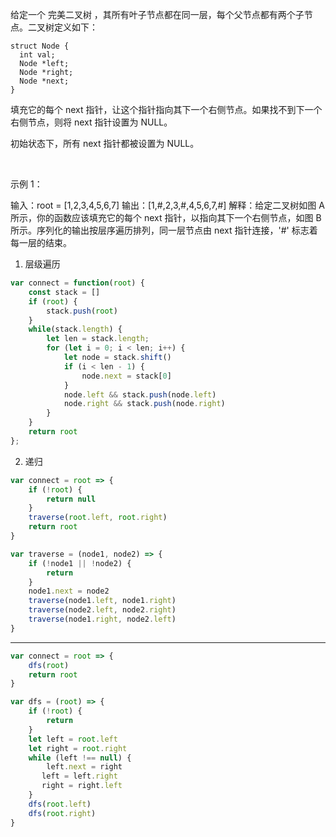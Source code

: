 给定一个 完美二叉树 ，其所有叶子节点都在同一层，每个父节点都有两个子节点。二叉树定义如下：
```
struct Node {
  int val;
  Node *left;
  Node *right;
  Node *next;
}
```

填充它的每个 next 指针，让这个指针指向其下一个右侧节点。如果找不到下一个右侧节点，则将 next 指针设置为 NULL。

初始状态下，所有 next 指针都被设置为 NULL。

 

示例 1：



输入：root = [1,2,3,4,5,6,7]
输出：[1,#,2,3,#,4,5,6,7,#]
解释：给定二叉树如图 A 所示，你的函数应该填充它的每个 next 指针，以指向其下一个右侧节点，如图 B 所示。序列化的输出按层序遍历排列，同一层节点由 next 指针连接，'#' 标志着每一层的结束。


1. 层级遍历
```javascript
var connect = function(root) {
    const stack = []
    if (root) {
        stack.push(root)
    }
    while(stack.length) {
        let len = stack.length;
        for (let i = 0; i < len; i++) {
            let node = stack.shift()
            if (i < len - 1) {
                node.next = stack[0]
            }
            node.left && stack.push(node.left)
            node.right && stack.push(node.right)
        }
    }
    return root
};
```
2. 递归

```javascript
var connect = root => {
    if (!root) {
        return null
    }
    traverse(root.left, root.right)
    return root
}

var traverse = (node1, node2) => {
    if (!node1 || !node2) {
        return
    }
    node1.next = node2
    traverse(node1.left, node1.right)
    traverse(node2.left, node2.right)
    traverse(node1.right, node2.left)
}
```
<hr />

```javascript
var connect = root => {
    dfs(root)
    return root
}

var dfs = (root) => {
    if (!root) {
        return
    }
    let left = root.left
    let right = root.right
    while (left !== null) {
        left.next = right
       left = left.right
       right = right.left
    }
    dfs(root.left)
    dfs(root.right)
}
```